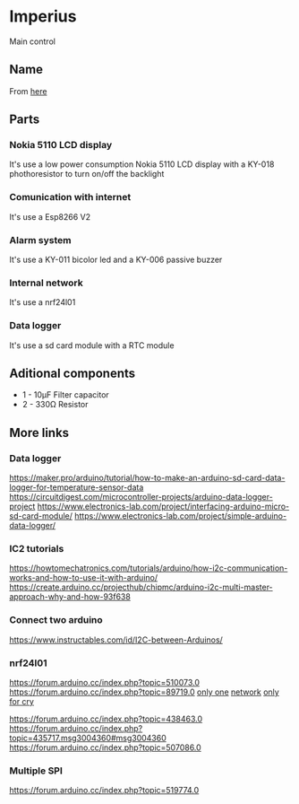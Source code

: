 # Imperius
Main control

## Name

From [here](https://harrypotter.fandom.com/wiki/Imperius_Curse)

## Parts

### Nokia 5110 LCD display

It's use a low power consumption Nokia 5110 LCD display with a KY-018 phothoresistor to turn on/off the backlight

### Comunication with internet

It's use a Esp8266 V2

### Alarm system

It's use a KY-011 bicolor led and a KY-006 passive buzzer

### Internal network

It's use a nrf24l01

### Data logger

It's use a sd card module with a RTC module

## Aditional components

- 1 - 10µF Filter capacitor
- 2 - 330Ω Resistor

## More links

### Data logger

https://maker.pro/arduino/tutorial/how-to-make-an-arduino-sd-card-data-logger-for-temperature-sensor-data
https://circuitdigest.com/microcontroller-projects/arduino-data-logger-project
https://www.electronics-lab.com/project/interfacing-arduino-micro-sd-card-module/
https://www.electronics-lab.com/project/simple-arduino-data-logger/

### IC2 tutorials

https://howtomechatronics.com/tutorials/arduino/how-i2c-communication-works-and-how-to-use-it-with-arduino/
https://create.arduino.cc/projecthub/chipmc/arduino-i2c-multi-master-approach-why-and-how-93f638

### Connect two arduino

https://www.instructables.com/id/I2C-between-Arduinos/

### nrf24l01

https://forum.arduino.cc/index.php?topic=510073.0
https://forum.arduino.cc/index.php?topic=89719.0
[only one](https://howtomechatronics.com/tutorials/arduino/arduino-wireless-communication-nrf24l01-tutorial/)
[network](https://howtomechatronics.com/tutorials/arduino/how-to-build-an-arduino-wireless-network-with-multiple-nrf24l01-modules/)
[only for cry](https://www.youtube.com/watch?v=_RJhnRtnS-8)

https://forum.arduino.cc/index.php?topic=438463.0
https://forum.arduino.cc/index.php?topic=435717.msg3004360#msg3004360
https://forum.arduino.cc/index.php?topic=507086.0

### Multiple SPI

https://forum.arduino.cc/index.php?topic=519774.0
